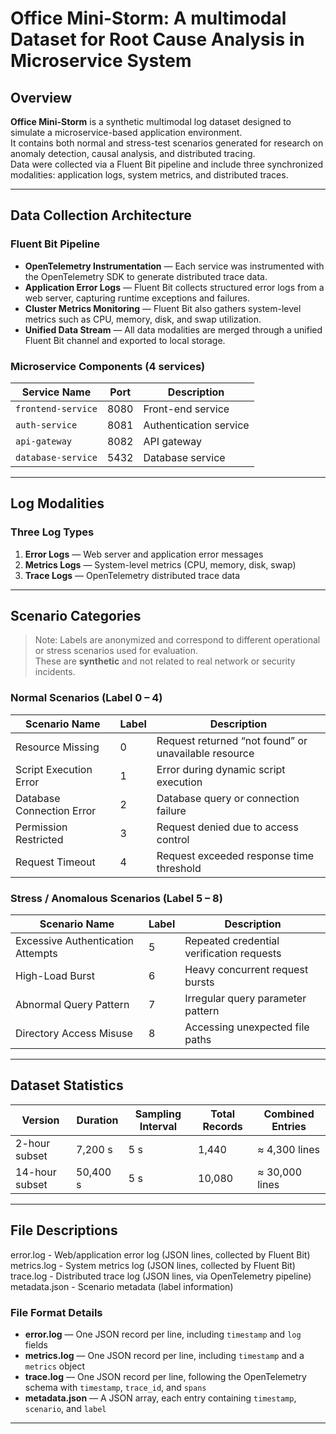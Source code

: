 # Office Mini-Storm: A multimodal Dataset for Root Cause Analysis in Microservice System 

## Overview

**Office Mini-Storm** is a synthetic multimodal log dataset designed to simulate a microservice-based application environment.  
It contains both normal and stress-test scenarios generated for research on anomaly detection, causal analysis, and distributed tracing.  
Data were collected via a Fluent Bit pipeline and include three synchronized modalities: application logs, system metrics, and distributed traces.

---

## Data Collection Architecture

### Fluent Bit Pipeline

- **OpenTelemetry Instrumentation** — Each service was instrumented with the OpenTelemetry SDK to generate distributed trace data.
- **Application Error Logs** — Fluent Bit collects structured error logs from a web server, capturing runtime exceptions and failures.
- **Cluster Metrics Monitoring** — Fluent Bit also gathers system-level metrics such as CPU, memory, disk, and swap utilization.
- **Unified Data Stream** — All data modalities are merged through a unified Fluent Bit channel and exported to local storage.

### Microservice Components (4 services)

| Service Name | Port | Description |
|---------------|-------|-------------|
| `frontend-service` | 8080 | Front-end service |
| `auth-service` | 8081 | Authentication service |
| `api-gateway` | 8082 | API gateway |
| `database-service` | 5432 | Database service |

---

## Log Modalities

### Three Log Types

1. **Error Logs** — Web server and application error messages  
2. **Metrics Logs** — System-level metrics (CPU, memory, disk, swap)  
3. **Trace Logs** — OpenTelemetry distributed trace data  

---

## Scenario Categories

> Note: Labels are anonymized and correspond to different operational or stress scenarios used for evaluation.  
> These are **synthetic** and not related to real network or security incidents.

### Normal Scenarios (Label 0 – 4)

| Scenario Name | Label | Description |
|----------------|--------|-------------|
| Resource Missing | 0 | Request returned “not found” or unavailable resource |
| Script Execution Error | 1 | Error during dynamic script execution |
| Database Connection Error | 2 | Database query or connection failure |
| Permission Restricted | 3 | Request denied due to access control |
| Request Timeout | 4 | Request exceeded response time threshold |

### Stress / Anomalous Scenarios (Label 5 – 8)

| Scenario Name | Label | Description |
|----------------|--------|-------------|
| Excessive Authentication Attempts | 5 | Repeated credential verification requests |
| High-Load Burst | 6 | Heavy concurrent request bursts |
| Abnormal Query Pattern | 7 | Irregular query parameter pattern |
| Directory Access Misuse | 8 | Accessing unexpected file paths |

---

## Dataset Statistics

| Version | Duration | Sampling Interval | Total Records | Combined Entries |
|----------|-----------|-------------------|----------------|------------------|
| 2-hour subset | 7,200 s | 5 s | 1,440 | ≈ 4,300 lines |
| 14-hour subset | 50,400 s | 5 s | 10,080 | ≈ 30,000 lines |

---

## File Descriptions

error.log - Web/application error log (JSON lines, collected by Fluent Bit)
metrics.log - System metrics log (JSON lines, collected by Fluent Bit)
trace.log - Distributed trace log (JSON lines, via OpenTelemetry pipeline)
metadata.json - Scenario metadata (label information)


### File Format Details

- **error.log** — One JSON record per line, including `timestamp` and `log` fields  
- **metrics.log** — One JSON record per line, including `timestamp` and a `metrics` object  
- **trace.log** — One JSON record per line, following the OpenTelemetry schema with `timestamp`, `trace_id`, and `spans`  
- **metadata.json** — A JSON array, each entry containing `timestamp`, `scenario`, and `label`

---

